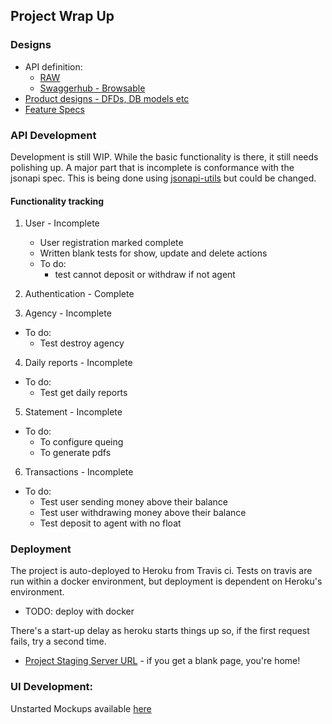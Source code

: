 ## Project Wrap Up

### Designs

- API definition:
  - [RAW](https://github.com/NgariNdungu/p2p-payments-api/blob/develop/design/openapi.yml)
  - [Swaggerhub - Browsable](https:///app.swaggerhub.com/apis/NgariNdungu/green-mamba-re/1.0.0#/)
- [Product designs -  DFDs, DB models etc](https://github.com/NgariNdungu/p2p-payments-api/tree/develop/design/product%20design)
- [Feature Specs](https://github.com/NgariNdungu/p2p-payments-api/tree/develop/design/feature-specs.md)

### API  Development

Development is still WIP. While the basic functionality is there, it still needs polishing up.
A major part that is incomplete is conformance with the jsonapi spec.
This is being done using [jsonapi-utils](https://github.com/tiagopog/jsonapi-utils) but could be changed.

#### Functionality tracking 
1. User - Incomplete
   - User registration marked complete
   - Written blank tests for show, update and delete actions
   - To do:
     - test cannot deposit or withdraw if not agent

2. Authentication - Complete
3. Agency - Incomplete
  - To do:
    - Test destroy agency

4. Daily reports - Incomplete
  - To do: 
    - Test get daily reports

5. Statement - Incomplete
  - To do:
    - To configure queing
    - To generate pdfs

6. Transactions - Incomplete
  - To do:
    - Test user sending money above their balance
    - Test user withdrawing money above their balance
    - Test deposit to agent with no float

### Deployment

The project is auto-deployed to Heroku from Travis ci.
Tests on travis are run within a docker environment, but deployment is dependent on Heroku's environment.
- TODO: deploy with docker

There's a start-up delay as heroku starts things up so, if the first request fails, try a second time.
- [Project Staging Server URL](https://green-mamba-staging.herokuapp.com/) - if you get a blank page, you're home!

### UI Development:
Unstarted
Mockups available [here](https://github.com/NgariNdungu/p2p-payments-api/blob/develop/design/product%20design/mockups.png)

